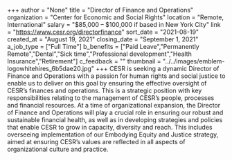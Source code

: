 +++
author = "None"
title = "Director of Finance and Operations"
organization = "Center for Economic and Social Rights"
location = "Remote, International"
salary = "$85,000 – $100,000 if based in New York City"
link = "https://www.cesr.org/directorfinance"
sort_date = "2021-08-19"
created_at = "August 19, 2021"
closing_date = "September 1, 2021"
a_job_type = ["Full Time"]
b_benefits = ["Paid Leave","Permanently Remote","Dental","Sick time","Professional development","Health Insurance","Retirement"]
c_feedback = ""
thumbnail = "../../images/emblem-logowhitehires_6b5dae20.jpg"
+++
CESR is seeking a dynamic Director of Finance and Operations with a passion for human rights and social justice to enable us to deliver on this goal by ensuring the effective oversight of CESR’s finances and operations. This is a strategic position with key responsibilities relating to the management of CESR’s people, processes and financial resources.  At a time of organizational expansion, the Director of Finance and Operations will play a crucial role in ensuring our robust and sustainable financial health, as well as in developing strategies and policies that enable CESR to grow in capacity, diversity and reach. This includes overseeing implementation of our Embodying Equity and Justice strategy, aimed at ensuring CESR’s values are reflected in all aspects of organizational culture and practice. 